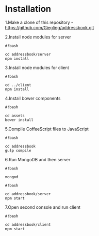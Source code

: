 # Installation #

1.Make a clone of this repository - https://github.com/Giegling/addressbook.git

2.Install node modules for server
```
#!bash

cd addressbook/server
npm install
```
3.Install node modules for client
```
#!bash

cd ../client
npm install
```
4.Install bower components
```
#!bash

cd assets
bower install
```
5.Compile CoffeeScript files to JavaScript
```
#!bash

cd addressbook
gulp compile
```
6.Run MongoDB and then server
```
#!bash

mongod
```
```
#!bash

cd addressbook/server
npm start
```
7.Open second console and run client
```
#!bash

cd addressbook/client
npm start
```
